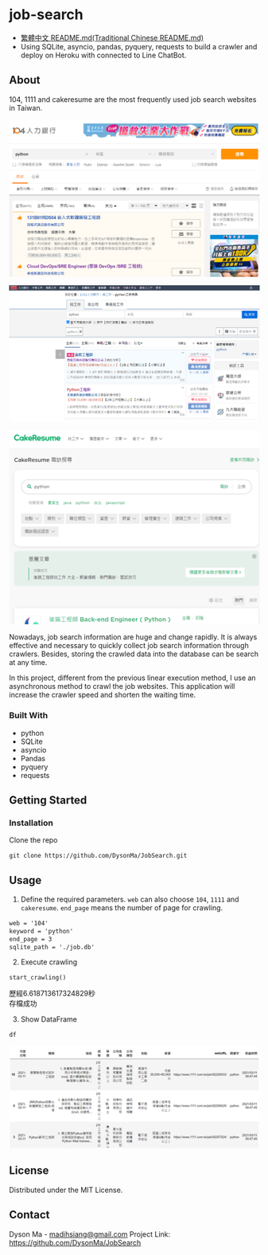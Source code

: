 # job-search

* [繁體中文 README.md(Traditional Chinese README.md)](https://github.com/DysonMa/JobSearch/blob/master/README-zh-TW.md)
* Using SQLite, asyncio, pandas, pyquery, requests to build a crawler and deploy on Heroku with connected to Line ChatBot.

## About

104, 1111 and cakeresume are the most frequently used job search websites in Taiwan.

![104-demo](https://github.com/DysonMa/JobSearch/blob/master/static/images/104.PNG)

![1111-demo](https://github.com/DysonMa/JobSearch/blob/master/static/images/1111.PNG)

![cakeresume-demo](https://github.com/DysonMa/JobSearch/blob/master/static/images/cakeresume.PNG)

Nowadays, job search information are huge and change rapidly. It is always effective and necessary to quickly collect job search information through crawlers. Besides, storing the crawled data into the database can be search at any time.

In this project, different from the previous linear execution method, I use an asynchronous method to crawl the job websites. This application will increase the crawler speed and shorten the waiting time.

### Built With
* python
* SQLite
* asyncio
* Pandas
* pyquery
* requests

## Getting Started
### Installation
Clone the repo
```
git clone https://github.com/DysonMa/JobSearch.git
```
## Usage
1. Define the required parameters. `web` can also choose `104`, `1111` and `cakeresume`. `end_page` means the number of page for crawling.
```
web = '104'
keyword = 'python'
end_page = 3
sqlite_path = './job.db'
```
2. Execute crawling
```
start_crawling()
```
歷經6.618713617324829秒<br>
存檔成功

3. Show DataFrame
```
df
```

![demo](https://github.com/DysonMa/JobSearch/blob/master/static/images/demo.PNG)

## License
Distributed under the MIT License.

## Contact
Dyson Ma - madihsiang@gmail.com
Project Link: https://github.com/DysonMa/JobSearch
